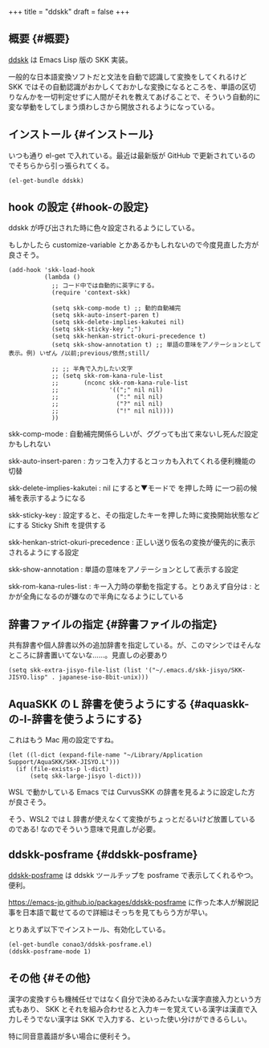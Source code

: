 +++
title = "ddskk"
draft = false
+++

## 概要 {#概要}

[ddskk](http://openlab.ring.gr.jp/skk/ddskk-ja.html) は Emacs Lisp 版の SKK 実装。

一般的な日本語変換ソフトだと文法を自動で認識して変換をしてくれるけど
SKK ではその自動認識がおかしくておかしな変換になるところを、単語の区切りなんかを一切判定せずに人間がそれを教えてあげることで、そういう自動的に変な挙動をしてしまう煩わしさから開放されるようになっている。


## インストール {#インストール}

いつも通り el-get で入れている。最近は最新版が GitHub で更新されているのでそちらから引っ張られてくる。

```emacs-lisp
(el-get-bundle ddskk)
```


## hook の設定 {#hook-の設定}

ddskk が呼び出された時に色々設定されるようにしている。

もしかしたら customize-variable とかあるかもしれないので今度見直した方が良さそう。

```emacs-lisp
(add-hook 'skk-load-hook
          (lambda ()
            ;; コード中では自動的に英字にする。
            (require 'context-skk)

            (setq skk-comp-mode t) ;; 動的自動補完
            (setq skk-auto-insert-paren t)
            (setq skk-delete-implies-kakutei nil)
            (setq skk-sticky-key ";")
            (setq skk-henkan-strict-okuri-precedence t)
            (setq skk-show-annotation t) ;; 単語の意味をアノテーションとして表示。例) いぜん /以前;previous/依然;still/

            ;; ;; 半角で入力したい文字
            ;; (setq skk-rom-kana-rule-list
            ;;       (nconc skk-rom-kana-rule-list
            ;;              '((";" nil nil)
            ;;                (":" nil nil)
            ;;                ("?" nil nil)
            ;;                ("!" nil nil))))
            ))
```

skk-comp-mode
: 自動補完関係らしいが、ググっても出て来ないし死んだ設定かもしれない

skk-auto-insert-paren
: カッコを入力するとコッカも入れてくれる便利機能の切替

skk-delete-implies-kakutei
: nil にすると▼モードで <BS> を押した時 に一つ前の候補を表示するようになる

skk-sticky-key
: 設定すると、その指定したキーを押した時に変換開始状態などにする Sticky Shift を提供する

skk-henkan-strict-okuri-precedence
: 正しい送り仮名の変換が優先的に表示されるようにする設定

skk-show-annotation
: 単語の意味をアノテーションとして表示する設定

skk-rom-kana-rules-list
: キー入力時の挙動を指定する。とりあえず自分は : とかが全角になるのが嫌なので半角になるようにしている


## 辞書ファイルの指定 {#辞書ファイルの指定}

共有辞書や個人辞書以外の追加辞書を指定している。が、このマシンではそんなところに辞書置いてないな……。見直しの必要あり

```emacs-lisp
(setq skk-extra-jisyo-file-list (list '("~/.emacs.d/skk-jisyo/SKK-JISYO.lisp" . japanese-iso-8bit-unix)))
```


## AquaSKK の L 辞書を使うようにする {#aquaskk-の-l-辞書を使うようにする}

これはもう Mac 用の設定ですね。

```emacs-lisp
(let ((l-dict (expand-file-name "~/Library/Application Support/AquaSKK/SKK-JISYO.L")))
  (if (file-exists-p l-dict)
      (setq skk-large-jisyo l-dict)))
```

WSL で動かしている Emacs では
CurvusSKK の辞書を見るように設定した方が良さそう。

そう、WSL2 では L 辞書が使えなくて変換がちょっとだるいけど放置しているのである!
なのでそういう意味で見直しが必要。


## ddskk-posframe {#ddskk-posframe}

[ddskk-posframe](https://github.com/conao3/ddskk-posframe.el/) は ddskk ツールチップを posframe で表示してくれるやつ。便利。

<https://emacs-jp.github.io/packages/ddskk-posframe>
に作った本人が解説記事を日本語で載せてるので詳細はそっちを見てもらう方が早い。

とりあえず以下でインストール、有効化している。

```emacs-lisp
(el-get-bundle conao3/ddskk-posframe.el)
(ddskk-posframe-mode 1)
```


## その他 {#その他}

漢字の変換すらも機械任せではなく自分で決めるみたいな漢字直接入力という方式もあり、
SKK とそれを組み合わせると入力キーを覚えている漢字は漢直で入力しそうでない漢字は SKK で入力する、といった使い分けができるらしい。

特に同音意義語が多い場合に便利そう。

